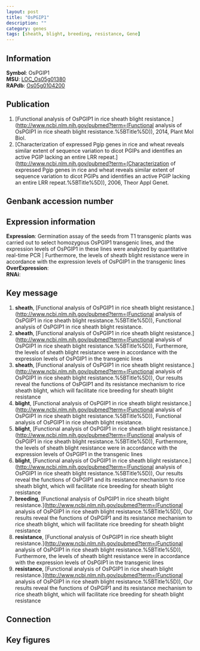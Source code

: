 ```yaml
---
layout: post
title: "OsPGIP1"
description: ""
category: genes
tags: [sheath, blight, breeding, resistance, Gene]
---
```


## Information
__Symbol__: OsPGIP1  
__MSU__: [LOC_Os05g01380](http://rice.plantbiology.msu.edu/cgi-bin/ORF_infopage.cgi?orf=LOC_Os05g01380)  
__RAPdb__: [Os05g0104200](http://rapdb.dna.affrc.go.jp/viewer/gbrowse_details/irgsp1?name=Os05g0104200)  

## Publication
1. [Functional analysis of OsPGIP1 in rice sheath blight resistance.](http://www.ncbi.nlm.nih.gov/pubmed?term=(Functional analysis of OsPGIP1 in rice sheath blight resistance.%5BTitle%5D)), 2014, Plant Mol Biol.
2. [Characterization of expressed Pgip genes in rice and wheat reveals similar extent of sequence variation to dicot PGIPs and identifies an active PGIP lacking an entire LRR repeat.](http://www.ncbi.nlm.nih.gov/pubmed?term=(Characterization of expressed Pgip genes in rice and wheat reveals similar extent of sequence variation to dicot PGIPs and identifies an active PGIP lacking an entire LRR repeat.%5BTitle%5D)), 2006, Theor Appl Genet.

## Genbank accession number

## Expression information
__Expression__: Germination assay of the seeds from T1 transgenic plants was carried out to select homozygous OsPGIP1 transgenic lines, and the expression levels of OsPGIP1 in these lines were analyzed by quantitative real-time PCR |  Furthermore, the levels of sheath blight resistance were in accordance with the expression levels of OsPGIP1 in the transgenic lines  
__OverExpression__:  
__RNAi__:  

## Key message
1. __sheath__, [Functional analysis of OsPGIP1 in rice sheath blight resistance.](http://www.ncbi.nlm.nih.gov/pubmed?term=(Functional analysis of OsPGIP1 in rice sheath blight resistance.%5BTitle%5D)), Functional analysis of OsPGIP1 in rice sheath blight resistance.
2. __sheath__, [Functional analysis of OsPGIP1 in rice sheath blight resistance.](http://www.ncbi.nlm.nih.gov/pubmed?term=(Functional analysis of OsPGIP1 in rice sheath blight resistance.%5BTitle%5D)),  Furthermore, the levels of sheath blight resistance were in accordance with the expression levels of OsPGIP1 in the transgenic lines
3. __sheath__, [Functional analysis of OsPGIP1 in rice sheath blight resistance.](http://www.ncbi.nlm.nih.gov/pubmed?term=(Functional analysis of OsPGIP1 in rice sheath blight resistance.%5BTitle%5D)),  Our results reveal the functions of OsPGIP1 and its resistance mechanism to rice sheath blight, which will facilitate rice breeding for sheath blight resistance
4. __blight__, [Functional analysis of OsPGIP1 in rice sheath blight resistance.](http://www.ncbi.nlm.nih.gov/pubmed?term=(Functional analysis of OsPGIP1 in rice sheath blight resistance.%5BTitle%5D)), Functional analysis of OsPGIP1 in rice sheath blight resistance.
5. __blight__, [Functional analysis of OsPGIP1 in rice sheath blight resistance.](http://www.ncbi.nlm.nih.gov/pubmed?term=(Functional analysis of OsPGIP1 in rice sheath blight resistance.%5BTitle%5D)),  Furthermore, the levels of sheath blight resistance were in accordance with the expression levels of OsPGIP1 in the transgenic lines
6. __blight__, [Functional analysis of OsPGIP1 in rice sheath blight resistance.](http://www.ncbi.nlm.nih.gov/pubmed?term=(Functional analysis of OsPGIP1 in rice sheath blight resistance.%5BTitle%5D)),  Our results reveal the functions of OsPGIP1 and its resistance mechanism to rice sheath blight, which will facilitate rice breeding for sheath blight resistance
7. __breeding__, [Functional analysis of OsPGIP1 in rice sheath blight resistance.](http://www.ncbi.nlm.nih.gov/pubmed?term=(Functional analysis of OsPGIP1 in rice sheath blight resistance.%5BTitle%5D)),  Our results reveal the functions of OsPGIP1 and its resistance mechanism to rice sheath blight, which will facilitate rice breeding for sheath blight resistance
8. __resistance__, [Functional analysis of OsPGIP1 in rice sheath blight resistance.](http://www.ncbi.nlm.nih.gov/pubmed?term=(Functional analysis of OsPGIP1 in rice sheath blight resistance.%5BTitle%5D)),  Furthermore, the levels of sheath blight resistance were in accordance with the expression levels of OsPGIP1 in the transgenic lines
9. __resistance__, [Functional analysis of OsPGIP1 in rice sheath blight resistance.](http://www.ncbi.nlm.nih.gov/pubmed?term=(Functional analysis of OsPGIP1 in rice sheath blight resistance.%5BTitle%5D)),  Our results reveal the functions of OsPGIP1 and its resistance mechanism to rice sheath blight, which will facilitate rice breeding for sheath blight resistance

## Connection

## Key figures


